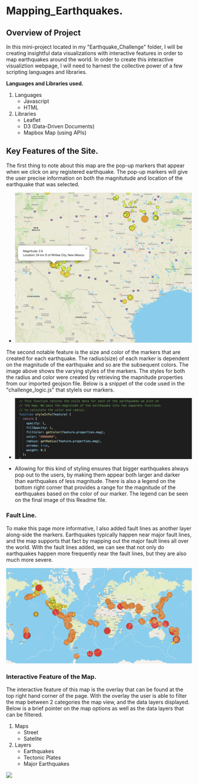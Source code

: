 # Mapping_Earthquakes.

## Overview of Project

In this mini-project located in my "Earthquake_Challenge" folder, I will be creating insightful data visualizations with interactive features in order to map earthquakes around the world. In order to create this interactive visualiztion webpage, I will need to harnest the collective power of a few scripting languages and libraries.

**Languages and Libraries used.**
1. Languages
   - Javascript 
   - HTML
2. Libraries
   - Leaflet
   - D3 (Data-Driven Documents)
   - Mapbox Map (using APIs)

## Key Features of the Site.

The first thing to note about this map are the pop-up markers that appear when we click on any registered earthquake. The pop-up markers will give the user precise information on both the magnitutude and location of the earthquake that was selected.

- ![](Images/pop-up.png)

The second notable feature is the size and color of the markers that are created for each earthquake. The radius(size) of each marker is dependent on the magnitude of the earthquake and so are the subsequent colors. The image above shows the varying styles of the markers. The styles for both the radius and color were created by retrieving the mapnitude properties from our imported geojson file. Below is a snippet of the code used in the "challenge_logic.js" that stylels our markers. 

- ![](Images/changing_markers.png)

- Allowing for this kind of styling ensures that bigger earthquakes always pop out to the users, by making them appear both larger and darker than earthquakes of less magnitude. There is also a legend on the bottom right corner that provides a range for the magnitude of the earthquakes based on the color of our marker. The legend can be seen on the final image of this Readme file.

### Fault Line.

To make this page more informative, I also added fault lines as another layer along-side the markers. Earthquakes typically happen near major fault lines, and the map supports that fact by mapping out the major fault lines all over the world. With the fault lines added, we can see that not only do earthquakes happen more frequently near the fault lines, but they are also much more severe.

![](Images/fault_lines.png)

### Interactive Feature of the Map.

The interactive feature of this map is the overlay that can be found at the top right hand corner of the page. With the overlay the user is able to filter the map between 2 categories the map view, and the data layers displayed. Below is a brief pointer on the map options as well as the data layers that can be filtered.

1. Maps
   - Street
   - Satelite
2. Layers
   - Earthquakes
   - Tectonic Plates
   - Major Earthquakes


![](Images/interactive.png)
